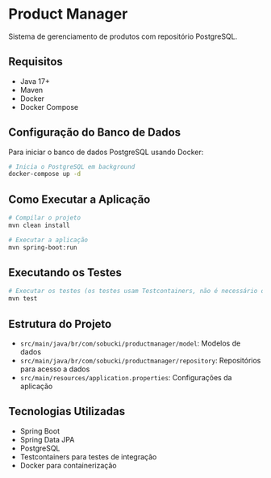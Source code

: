 # Product Manager

Sistema de gerenciamento de produtos com repositório PostgreSQL.

## Requisitos

- Java 17+
- Maven
- Docker
- Docker Compose

## Configuração do Banco de Dados

Para iniciar o banco de dados PostgreSQL usando Docker:

```bash
# Inicia o PostgreSQL em background
docker-compose up -d
```

## Como Executar a Aplicação

```bash
# Compilar o projeto
mvn clean install

# Executar a aplicação
mvn spring-boot:run
```

## Executando os Testes

```bash
# Executar os testes (os testes usam Testcontainers, não é necessário o Docker Compose rodando)
mvn test
```

## Estrutura do Projeto

- `src/main/java/br/com/sobucki/productmanager/model`: Modelos de dados
- `src/main/java/br/com/sobucki/productmanager/repository`: Repositórios para acesso a dados
- `src/main/resources/application.properties`: Configurações da aplicação

## Tecnologias Utilizadas

- Spring Boot
- Spring Data JPA
- PostgreSQL
- Testcontainers para testes de integração
- Docker para containerização 